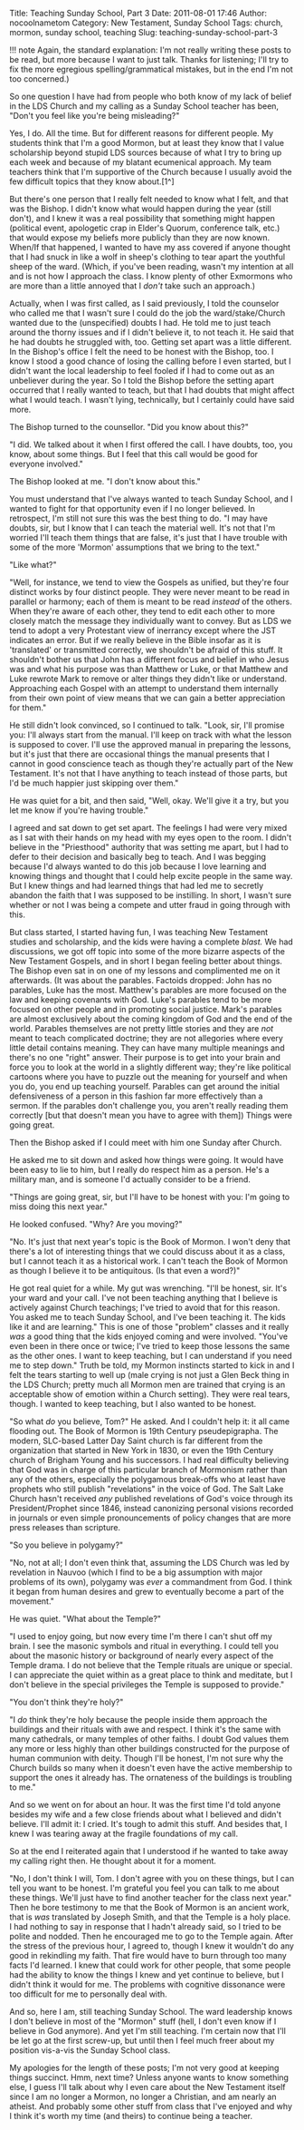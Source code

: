 Title: Teaching Sunday School, Part 3
Date: 2011-08-01 17:46
Author: nocoolnametom
Category: New Testament, Sunday School
Tags: church, mormon, sunday school, teaching
Slug: teaching-sunday-school-part-3

!!! note
    Again, the standard explanation: I'm not really writing these posts to
    be read, but more because I want to just talk. Thanks for listening; I'll try
    to fix the more egregious spelling/grammatical mistakes, but in the end I'm
    not too concerned.)

So one question I have had from people who both know of my lack of
belief in the LDS Church and my calling as a Sunday School teacher has been,
"Don't you feel like you're being misleading?"

Yes, I do. All the time. But for different reasons for different people.
My students think that I'm a good Mormon, but at least they know that I
value scholarship beyond stupid LDS sources because of what I try to bring up
each week and because of my blatant ecumenical approach. My team teachers
think that I'm supportive of the Church because I usually avoid the few difficult
topics that they know about.[1^]

[^1]: One exception that comes to mind: once a student in our class who enjoys
      reading obscure Mormon stuff (seriously, he brings up the Journal of
      Discourses about one a month!) mentioned an odd doctrine (I can't remember
      what it was, but I think it was about every human planet having its own
      savior) and thought the source was Brigham Young. I wasn't teaching, and my
      team teacher was a little flustered by the idea of Brigham teaching
      something like that. Trying to help, I tried to laugh it off with "Oh you
      know, Brother Brigham taught a lot of odd things about the nature of God and
      there's quite a few of those that the Church simply doesn't believe
      nowadays; you're free to disagree with Brigham if you want to."

      She got an angry look on her face and said simply, "No, people just wrote
      down what he was saying incorrectly." I couldn't really say anything else
      after that without starting something that I couldn't control and I wasn't
      sure what lay down that road, so I just let her stick with that line of
      apology. However, I have a lot of difficultly controlling my face, so I'm
      sure my discomfort with such an idea was pretty apparent. Though it's a
      common apology about Brigham's Adam-God doctrine, it's simply not true. He
      taught it often, not just one time where his remarks were incorrectly
      transcribed. He even included it in the Temple drama, for Pete's sake!

But there's one person that I really felt needed to know what I felt,
and that was the Bishop. I didn't know what would happen during the year (still
don't), and I knew it was a real possibility that something might happen
(political event, apologetic crap in Elder's Quorum, conference talk, etc.) that
would expose my beliefs more publicly than they are now known. When/If that
happened, I wanted to have my ass covered if anyone thought that I had snuck in
like a wolf in sheep's clothing to tear apart the youthful sheep of the ward.
(Which, if you've been reading, wasn't my intention at all and is not how I
approach the class. I know plenty of other Exmormons who are more than a little
annoyed that I *don't* take such an approach.)

Actually, when I was first called, as I said previously, I told the
counselor who called me that I wasn't sure I could do the job the
ward/stake/Church wanted due to the (unspecified) doubts I had. He told me to just teach around
the thorny issues and if I didn't believe it, to not teach it. He said that
he had doubts he struggled with, too. Getting set apart was a little
different. In the Bishop's office I felt the need to be honest with the Bishop, too. I
know I stood a good chance of losing the calling before I even started, but I
didn't want the local leadership to feel fooled if I had to come out as an
unbeliever during the year. So I told the Bishop before the setting apart occurred
that I really wanted to teach, but that I had doubts that might affect what I
would teach. I wasn't lying, technically, but I certainly could have said
more.

The Bishop turned to the counsellor. "Did you know about this?"

"I did. We talked about it when I first offered the call. I have doubts,
too, you know, about some things. But I feel that this call would be good
for everyone involved."

The Bishop looked at me. "I don't know about this."

You must understand that I've always wanted to teach Sunday School, and
I wanted to fight for that opportunity even if I no longer believed. In
retrospect, I'm still not sure this was the best thing to do. "I may have doubts, sir,
but I know that I can teach the material well. It's not that I'm worried I'll
teach them things that are false, it's just that I have trouble with some of
the more 'Mormon' assumptions that we bring to the text."

"Like what?"

"Well, for instance, we tend to view the Gospels as unified, but they're
four distinct works by four distinct people. They were never meant to be
read in parallel or harmony; each of them is meant to be read *instead* of the
others. When they're aware of each other, they tend to edit each other to more
closely match the message they individually want to convey. But as LDS we tend
to adopt a very Protestant view of inerrancy except where the JST indicates an
error. But if we really believe in the Bible insofar as it is 'translated' or
transmitted correctly, we shouldn't be afraid of this stuff. It
shouldn't bother us that John has a different focus and belief in who Jesus was
and what his purpose was than Matthew or Luke, or that Matthew and Luke rewrote
Mark to remove or alter things they didn't like or understand. Approaching each
Gospel with an attempt to understand them internally from their own point of
view means that we can gain a better appreciation for them."

He still didn't look convinced, so I continued to talk. "Look, sir, I'll
promise you: I'll always start from the manual. I'll keep on track with what
the lesson is supposed to cover. I'll use the approved manual in preparing the
lessons, but it's just that there are occasional things the manual presents that I
cannot in good conscience teach as though they're actually part of the New
Testament. It's not that I have anything to teach instead of those parts, but I'd be
much happier just skipping over them."

He was quiet for a bit, and then said, "Well, okay. We'll give it a try,
but you let me know if you're having trouble."

I agreed and sat down to get set apart. The feelings I had were very
mixed as I sat with their hands on my head with my eyes open to the room. I didn't
believe in the "Priesthood" authority that was setting me apart, but I had to
defer to their decision and basically beg to teach. And I was begging because
I'd always wanted to do this job because I love learning and knowing things and
thought that I could help excite people in the same way. But I knew things and
had learned things that had led me to secretly abandon the faith that I was
supposed to be instilling. In short, I wasn't sure whether or not I was being a
compete and utter fraud in going through with this.

But class started, I started having fun, I was teaching New Testament
studies and scholarship, and the kids were having a complete *blast.* We had
discussions, we got off topic into some of the more bizarre aspects of
the New Testament Gospels, and in short I began feeling better about things.
The Bishop even sat in on one of my lessons and complimented me on it afterwards.
(It was about the parables. Factoids dropped: John has no parables, Luke has
the most. Matthew's parables are more focused on the law and keeping covenants
with God. Luke's parables tend to be more focused on other people and in
promoting social justice. Mark's parables are almost exclusively about the coming
kingdom of God and the end of the world. Parables themselves are not pretty little
stories and they are *not* meant to teach complicated doctrine; they are not
allegories where every little detail contains meaning. They can have many multiple
meanings and there's no one "right" answer. Their purpose is to get into your
brain and force you to look at the world in a slightly different way; they're
like political cartoons where you have to puzzle out the meaning for
yourself and when you do, you end up teaching yourself. Parables can get around the
initial defensiveness of a person in this fashion far more effectively than a
sermon. If the parables don't challenge you, you aren't really reading them
correctly [but that doesn't mean you have to agree with them]) Things were going
great.

Then the Bishop asked if I could meet with him one Sunday after Church.

He asked me to sit down and asked how things were going. It would have
been easy to lie to him, but I really do respect him as a person. He's a military
man, and is someone I'd actually consider to be a friend.

"Things are going great, sir, but I'll have to be honest with you: I'm
going to miss doing this next year."

He looked confused. "Why? Are you moving?"

"No. It's just that next year's topic is the Book of Mormon. I won't
deny that there's a lot of interesting things that we could discuss about it as a
class, but I cannot teach it as a historical work. I can't teach the Book of
Mormon as though I believe it to be antiquitous. (Is that even a word?)"

He got real quiet for a while. My gut was wrenching. "I'll be honest,
sir. It's your ward and your call. I've not been teaching anything that I believe
is actively against Church teachings; I've tried to avoid that for this
reason. You asked me to teach Sunday School, and I've been teaching it. The kids
like it and are learning." This is one of those "problem" classes and it really
*was* a good thing that the kids enjoyed coming and were involved. "You've even been
in there once or twice; I've tried to keep those lessons the same as the other
ones. I want to keep teaching, but I can understand if you need me to step
down." Truth be told, my Mormon instincts started to kick in and I felt the tears
starting to well up (male crying is not just a Glen Beck thing in the LDS Church;
pretty much all Mormon men are trained that crying is an acceptable show of
emotion within a Church setting). They were real tears, though. I wanted to
keep teaching, but I also wanted to be honest.

"So what *do* you believe, Tom?" He asked. And I couldn't help it: it
all came flooding out. The Book of Mormon is 19th Century pseudepigrapha. The
modern, SLC-based Latter Day Saint church is far different from the
organization that started in New York in 1830, or even the 19th Century church of Brigham
Young and his successors. I had real difficulty believing that God was in
charge of this particular branch of Mormonism rather than any of the others,
especially the polygamous break-offs who at least have prophets who still
publish "revelations" in the voice of God. The Salt Lake Church hasn't
received *any* published revelations of God's voice through its
President/Prophet since 1846, instead canonizing personal visions recorded in journals or
even simple pronouncements of policy changes that are more press releases
than scripture.

"So you believe in polygamy?"

"No, not at all; I don't even think that, assuming the LDS Church was
led by revelation in Nauvoo (which I find to be a big assumption with major
problems of its own), polygamy was *ever* a commandment from God. I think it
began from human desires and grew to eventually become a part of the movement."

He was quiet. "What about the Temple?"

"I used to enjoy going, but now every time I'm there I can't shut off my
brain. I see the masonic symbols and ritual in everything. I could tell you
about the masonic history or background of nearly every aspect of the Temple
drama. I do not believe that the Temple rituals are unique or special. I can
appreciate the quiet within as a great place to think and meditate, but I don't
believe in the special privileges the Temple is supposed to provide."

"You don't think they're holy?"

"I *do* think they're holy because the people inside them approach the
buildings and their rituals with awe and respect. I think it's the same with
many cathedrals, or many temples of other faiths. I doubt God values them
any more or less highly than other buildings constructed for the purpose of human
communion with deity. Though I'll be honest, I'm not sure why the Church builds
so many when it doesn't even have the active membership to support the ones it
already has. The ornateness of the buildings is troubling to me."

And so we went on for about an hour. It was the first time I'd told
anyone besides my wife and a few close friends about what I believed and
didn't believe. I'll admit it: I cried. It's tough to admit this stuff. And
besides that, I knew I was tearing away at the fragile foundations of my call.

So at the end I reiterated again that I understood if he wanted to take
away my calling right then. He thought about it for a moment.

"No, I don't think I will, Tom. I don't agree with you on these things,
but I can tell you want to be honest. I'm grateful you feel you can talk to
me about these things. We'll just have to find another teacher for the class
next year." Then he bore testimony to me that the Book of Mormon is an ancient
work, that is *was* translated by Joseph Smith, and that the Temple is a holy
place. I had nothing to say in response that I hadn't already said, so I tried to be
polite and nodded. Then he encouraged me to go to the Temple again. After the
stress of the previous hour, I agreed to, though I knew it wouldn't do any
good in rekindling my faith. That fire would have to burn through too many
facts I'd learned. I knew that could work for other people, that some people had
the ability to know the things I knew and yet continue to believe, but I
didn't think it would for me. The problems with cognitive dissonance were
too difficult for me to personally deal with.

And so, here I am, still teaching Sunday School. The ward leadership
knows I don't believe in most of the "Mormon" stuff (hell, I don't even know if
I believe in God anymore). And yet I'm still teaching. I'm certain now
that I'll be let go at the first screw-up, but until then I feel much freer about
my position vis-a-vis the Sunday School class.

My apologies for the length of these posts; I'm not very good at keeping
things succinct. Hmm, next time? Unless anyone wants to know something else, I
guess I'll talk about why I even care about the New Testament itself since I
am no longer a Mormon, no longer a Christian, and am nearly an atheist. And
probably some other stuff from class that I've enjoyed and why I think it's
worth my time (and theirs) to continue being a teacher.
